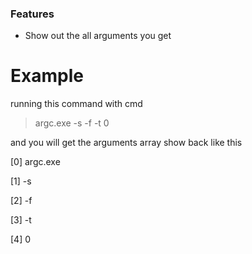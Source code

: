 ### Features
- Show out the all arguments you get

# Example
running this command with cmd
> argc.exe -s -f -t 0

and you will get the arguments array show back like this

 [0] argc.exe

 [1] -s

[2] -f

[3] -t

[4] 0
